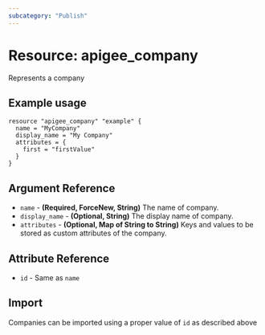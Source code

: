 ```yaml
---
subcategory: "Publish"
---
```

# Resource: apigee_company
Represents a company
## Example usage
```hcl
resource "apigee_company" "example" {
  name = "MyCompany"
  display_name = "My Company"
  attributes = {
    first = "firstValue"
  }
}
```
## Argument Reference
* `name` - **(Required, ForceNew, String)** The name of company.
* `display_name` - **(Optional, String)** The display name of company.
* `attributes` - **(Optional, Map of String to String)** Keys and values to be stored as custom attributes of the company.
## Attribute Reference
* `id` - Same as `name`
## Import
Companies can be imported using a proper value of `id` as described above

